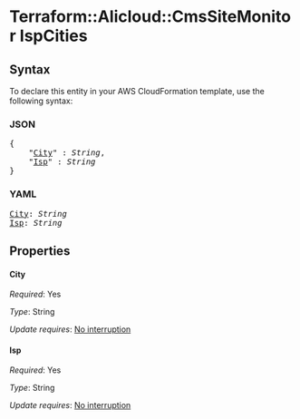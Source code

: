 # Terraform::Alicloud::CmsSiteMonitor IspCities

## Syntax

To declare this entity in your AWS CloudFormation template, use the following syntax:

### JSON

<pre>
{
    "<a href="#city" title="City">City</a>" : <i>String</i>,
    "<a href="#isp" title="Isp">Isp</a>" : <i>String</i>
}
</pre>

### YAML

<pre>
<a href="#city" title="City">City</a>: <i>String</i>
<a href="#isp" title="Isp">Isp</a>: <i>String</i>
</pre>

## Properties

#### City

_Required_: Yes

_Type_: String

_Update requires_: [No interruption](https://docs.aws.amazon.com/AWSCloudFormation/latest/UserGuide/using-cfn-updating-stacks-update-behaviors.html#update-no-interrupt)

#### Isp

_Required_: Yes

_Type_: String

_Update requires_: [No interruption](https://docs.aws.amazon.com/AWSCloudFormation/latest/UserGuide/using-cfn-updating-stacks-update-behaviors.html#update-no-interrupt)

